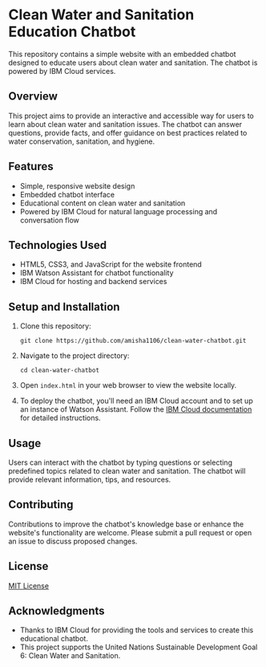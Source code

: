 # Clean Water and Sanitation Education Chatbot

This repository contains a simple website with an embedded chatbot designed to educate users about clean water and sanitation. The chatbot is powered by IBM Cloud services.

## Overview

This project aims to provide an interactive and accessible way for users to learn about clean water and sanitation issues. The chatbot can answer questions, provide facts, and offer guidance on best practices related to water conservation, sanitation, and hygiene.

## Features

- Simple, responsive website design
- Embedded chatbot interface
- Educational content on clean water and sanitation
- Powered by IBM Cloud for natural language processing and conversation flow

## Technologies Used

- HTML5, CSS3, and JavaScript for the website frontend
- IBM Watson Assistant for chatbot functionality
- IBM Cloud for hosting and backend services

## Setup and Installation

1. Clone this repository:
   ```
   git clone https://github.com/amisha1106/clean-water-chatbot.git
   ```

2. Navigate to the project directory:
   ```
   cd clean-water-chatbot
   ```

3. Open `index.html` in your web browser to view the website locally.

4. To deploy the chatbot, you'll need an IBM Cloud account and to set up an instance of Watson Assistant. Follow the [IBM Cloud documentation](https://cloud.ibm.com/docs) for detailed instructions.

## Usage

Users can interact with the chatbot by typing questions or selecting predefined topics related to clean water and sanitation. The chatbot will provide relevant information, tips, and resources.

## Contributing

Contributions to improve the chatbot's knowledge base or enhance the website's functionality are welcome. Please submit a pull request or open an issue to discuss proposed changes.

## License

[MIT License](LICENSE)

## Acknowledgments

- Thanks to IBM Cloud for providing the tools and services to create this educational chatbot.
- This project supports the United Nations Sustainable Development Goal 6: Clean Water and Sanitation.
